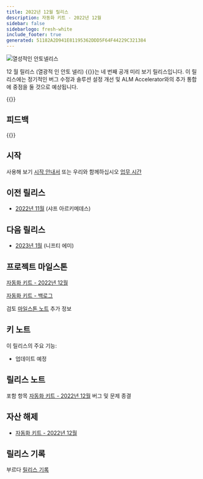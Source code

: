 ```yaml
---
title: 2022년 12월 릴리스
description: 자동화 키트 - 2022년 12월
sidebar: false
sidebarlogo: fresh-white
include_footer: true
generated: 51182A2D941E81195362DDD5F64F44229C321384
---
```


<div class="optional">

![열성적인 안토넬리스](/images/zealous-antonelli.png)

12 월 릴리스 (열광적 인 안토 넬리) {{<product-name>}}는 네 번째 공개 미리 보기 릴리스입니다. 이 릴리스에는 정기적인 버그 수정과 솔루션 설정 개선 및 ALM Accelerator와의 추가 통합에 중점을 둘 것으로 예상됩니다.

</div>

<div class="optional">

{{<presentationStyles>}}

## 피드백

{{<questions name="/content/ko/releases/december-2022.json" completed="피드백을 제공해 주셔서 감사합니다." shownavigationbuttons="false" locale="ko">}}

</div>

<div class="optional">

## 시작

사용해 보기 [시작 안내서](/ko/get-started) 또는 우리와 함께하십시오 [업무 시간](/ko/office-hours)

## 이전 릴리스

- [2022년 11월](/ko/releases/november-2022) (샤프 아르키메데스)

## 다음 릴리스

- [2023년 1월](/ko/releases/january-2023) (니프티 에미)

## 프로젝트 마일스톤

[자동화 키트 - 2022년 12월](https://github.com/orgs/microsoft/projects/486/views/5)

[자동화 키트 - 백로그](https://github.com/orgs/microsoft/projects/486/views/1)

검토 [마일스톤 노트](/ko/releases/milestones) 추가 정보

## 키 노트

이 릴리스의 주요 기능:

- 업데이트 예정

## 릴리스 노트

포함 항목 [자동화 키트 - 2022년 12월](https://github.com/microsoft/powercat-automation-kit/releases/tag/AutomationKit-December2022) 버그 및 문제 종결

## 자산 해제

- [자동화 키트 - 2022년 12월](https://github.com/microsoft/powercat-automation-kit/releases/tag/AutomationKit-December2022)

## 릴리스 기록

부르다 [릴리스 기록](/ko/releases)

</div>
